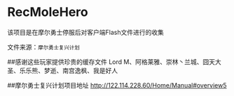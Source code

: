 # RecMoleHero
该项目是在摩尔勇士停服后对客户端Flash文件进行的收集

文件来源：`摩尔勇士复兴计划`

##感谢这些玩家提供珍贵的缓存文件
Lord M、阿格莱雅、崇林丶兰城、囧天大圣、乐乐熊、梦逝、南宫逸枫、我是好人

##摩尔勇士复兴计划项目地址
http://122.114.228.60/Home/Manual#overview5
